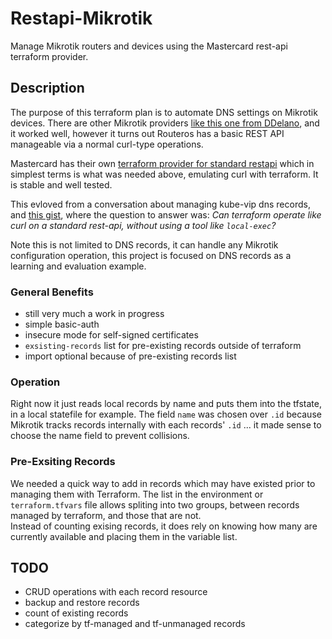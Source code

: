 # Restapi-Mikrotik
Manage Mikrotik routers and devices using the Mastercard rest-api terraform provider.

## Description
The purpose of this terraform plan is to automate DNS settings on Mikrotik devices.  There are other Mikrotik providers [like this one from DDelano](https://github.com/ddelnano/terraform-provider-mikrotik), and it worked well, however it turns out Routeros has a basic REST API manageable via a normal curl-type operations.

Mastercard has their own [terraform provider for standard restapi](https://github.com/Mastercard/terraform-provider-restapi) which in simplest terms is what was needed above, emulating curl with terraform.  It is stable and well tested.

This evloved from a conversation about managing kube-vip dns records, and [this gist](https://gist.github.com/flrichar/9bc14ddfb517ab79cc02e3b6c19a36dc), where the question to answer was: _Can terraform operate like curl on a standard rest-api, without using a tool like `local-exec`?_

Note this is not limited to DNS records, it can handle any Mikrotik configuration operation, this project is focused on DNS records as a learning and evaluation example. 

### General Benefits
* still very much a work in progress
* simple basic-auth
* insecure mode for self-signed certificates
* `exsisting-records` list for pre-existing records outside of terraform
* import optional because of pre-existing records list

### Operation
Right now it just reads local records by name and puts them into the tfstate, in a local statefile for example. The field `name` was chosen over `.id` because Mikrotik tracks records internally with each records' `.id` ... it made sense to choose the name field to prevent collisions.

### Pre-Exsiting Records
We needed a quick way to add in records which may have existed prior to managing them with Terraform.  The list in the environment or `terraform.tfvars` file allows spliting into two groups, between records managed by terraform, and those that are not.  
Instead of counting exising records, it does rely on knowing how many are currently available and placing them in the variable list.

## TODO
* CRUD operations with each record resource
* backup and restore records
* count of existing records
* categorize by tf-managed and tf-unmanaged records
